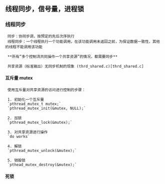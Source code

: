 ## 线程同步，信号量，进程锁


### 线程同步

     同步：协同步调，按预定的先后次序执行  
     线程同步：一个线程执行一个功能调用，在该功能调用未返回之前，为保证数据一致性，其他的线程不能调用该功能  
       
     **所有“多个控制流共同操作一个共享资源”的情况，都需要同步**  

     共享资源（标准输出）无同步机制的现象 (thrd_shared.c)[thrd_shared.c]

     

#### 互斥量 mutex

     使用互斥量对共享资源的访问进行控制的步骤：  
       
     1. 初始化一个互斥量  
     `pthread_mutex_t mutex;`  
     `pthread_mutex_init(&mutex, NULL);`  

     2. 加锁  
     `pthread_mutex_lock(&mutex);`  

     3. 对共享资源进行操作  
     `do works`  

     4. 解锁  
     `pthread_mutex_unlock(&mutex);`  

     5. 销毁锁  
     `pthead_mutex_destroy(&mutex);` 


#### 死锁

     
